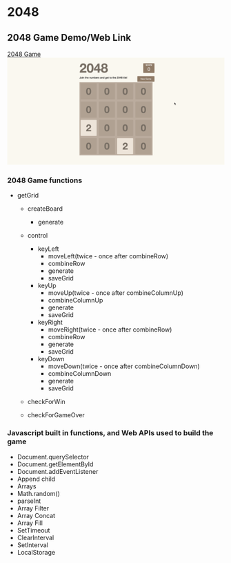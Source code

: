 # 2048

## 2048 Game Demo/Web Link

[2048 Game](https://tarekul.github.io/2048/index.html)
![](https://github.com/tarekul/2048/blob/master/2048game.gif)

### 2048 Game functions
* getGrid
  * createBoard
    * generate
  
  * control
    * keyLeft
      * moveLeft(twice - once after combineRow)
      * combineRow
      * generate
      * saveGrid
    * keyUp
      * moveUp(twice - once after combineColumnUp)
      * combineColumnUp
      * generate
      * saveGrid
    * keyRight
      * moveRight(twice - once after combineRow)
      * combineRow
      * generate
      * saveGrid
    * keyDown
      * moveDown(twice - once after combineColumnDown)
      * combineColumnDown
      * generate
      * saveGrid
   * checkForWin
   * checkForGameOver
  


### Javascript built in functions, and Web APIs used to build the game
* Document.querySelector
* Document.getElementById
* Document.addEventListener
* Append child
* Arrays
* Math.random()
* parseInt
* Array Filter
* Array Concat
* Array Fill
* SetTimeout
* ClearInterval
* SetInterval
* LocalStorage

